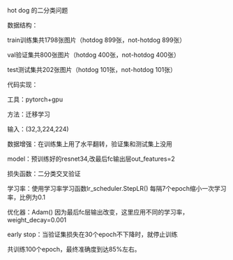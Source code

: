 hot dog 的二分类问题


数据结构：

  train训练集共1798张图片（hotdog 899张，not-hotdog 899张）
  
  val验证集共800张图片（hotdog 400张，not-hotdog 400张）
  
  test测试集共202张图片（hotdog 101张，not-hotdog 101张）

代码实现：

  工具：pytorch+gpu
  
  方法：迁移学习
  
  输入：(32,3,224,224)
  
  数据增强：在训练集上用了水平翻转，验证集和测试集上没用
  
  model：预训练好的resnet34,改最后fc输出层out_features=2
  
  损失函数：二分类交叉验证
  
  学习率：使用学习率学习函数lr_scheduler.StepLR() 每隔7个epoch缩小一次学习率，比例为0.1
  
  优化器：Adam() 因为最后fc层输出改变，这里应用不同的学习率，weight_decay=0.001
  
  early stop：当验证集损失在30个epoch不下降时，就停止训练
 
共训练100个epoch，最终准确度到达85%左右。




  
